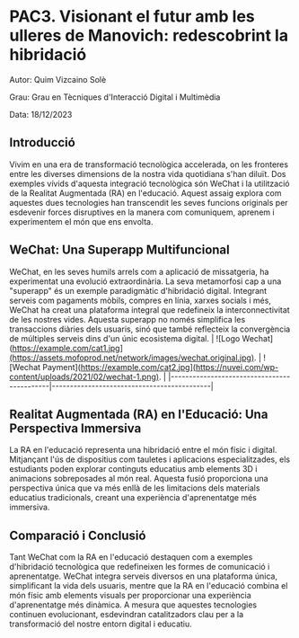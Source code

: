 # PAC3. Visionant el futur amb les ulleres de Manovich: redescobrint la hibridació
  Autor: Quim Vizcaino Solè

  Grau: Grau en Tècniques d'Interacció Digital i Multimèdia

  Data: 18/12/2023
  
## Introducció

Vivim en una era de transformació tecnològica accelerada, on les fronteres entre les diverses dimensions de la nostra vida quotidiana s'han diluït. Dos exemples vívids d'aquesta integració tecnològica són WeChat i la utilització de la Realitat Augmentada (RA) en l'educació. Aquest assaig explora com aquestes dues tecnologies han transcendit les seves funcions originals per esdevenir forces disruptives en la manera com comuniquem, aprenem i experimentem el món que ens envolta.

## WeChat: Una Superapp Multifuncional

WeChat, en les seves humils arrels com a aplicació de missatgeria, ha experimentat una evolució extraordinària. La seva metamorfosi cap a una "superapp" és un exemple paradigmàtic d'hibridació digital. Integrant serveis com pagaments mòbils, compres en línia, xarxes socials i més, WeChat ha creat una plataforma integral que redefineix la interconnectivitat de les nostres vides. Aquesta superapp no només simplifica les transaccions diàries dels usuaris, sinó que també reflecteix la convergència de múltiples serveis dins d'un únic ecosistema digital.
| ![Logo Wechat](https://example.com/cat1.jpg](https://assets.mofoprod.net/network/images/wechat.original.jpg). | ![Wechat Payment](https://example.com/cat2.jpg](https://nuvei.com/wp-content/uploads/2021/02/wechat-1.png). |
|--------------------------------------------|--------------------------------------------|

## Realitat Augmentada (RA) en l'Educació: Una Perspectiva Immersiva

La RA en l'educació representa una hibridació entre el món físic i digital. Mitjançant l'ús de dispositius com tauletes i aplicacions especialitzades, els estudiants poden explorar continguts educatius amb elements 3D i animacions sobreposades al món real. Aquesta fusió proporciona una perspectiva única que va més enllà de les limitacions dels materials educatius tradicionals, creant una experiència d'aprenentatge més immersiva.

## Comparació i Conclusió

Tant WeChat com la RA en l'educació destaquen com a exemples d'hibridació tecnològica que redefineixen les formes de comunicació i aprenentatge. WeChat integra serveis diversos en una plataforma única, simplificant la vida dels usuaris, mentre que la RA en l'educació combina el món físic amb elements visuals per proporcionar una experiència d'aprenentatge més dinàmica. A mesura que aquestes tecnologies continuen evolucionant, esdevindran catalitzadors clau per a la transformació del nostre entorn digital i educatiu.

